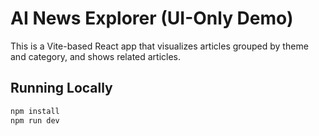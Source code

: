 # AI News Explorer (UI-Only Demo)

This is a Vite-based React app that visualizes articles grouped by theme and category, and shows related articles.

## Running Locally

```bash
npm install
npm run dev

